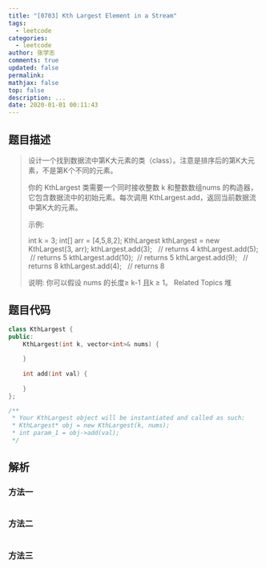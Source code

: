 ```yaml
---
title: "[0703] Kth Largest Element in a Stream"
tags:
  - leetcode
categories:
  - leetcode
author: 张学志
comments: true
updated: false
permalink:
mathjax: false
top: false
description: ...
date: 2020-01-01 00:11:43
---
```


## 题目描述

> 设计一个找到数据流中第K大元素的类（class）。注意是排序后的第K大元素，不是第K个不同的元素。 
> 
> 你的 KthLargest 类需要一个同时接收整数 k 和整数数组nums 的构造器，它包含数据流中的初始元素。每次调用 KthLargest.add，返回当前数据流中第K大的元素。 
> 
> 示例: 
> 
> 
> int k = 3;
> int[] arr = [4,5,8,2];
> KthLargest kthLargest = new KthLargest(3, arr);
> kthLargest.add(3);   // returns 4
> kthLargest.add(5);   // returns 5
> kthLargest.add(10);  // returns 5
> kthLargest.add(9);   // returns 8
> kthLargest.add(4);   // returns 8
> 
> 
> 说明: 
> 你可以假设 nums 的长度≥ k-1 且k ≥ 1。 
> Related Topics 堆

## 题目代码

```cpp
class KthLargest {
public:
    KthLargest(int k, vector<int>& nums) {
        
    }
    
    int add(int val) {
        
    }
};

/**
 * Your KthLargest object will be instantiated and called as such:
 * KthLargest* obj = new KthLargest(k, nums);
 * int param_1 = obj->add(val);
 */
```

## 解析

### 方法一

```cpp

```

### 方法二

```cpp

```

### 方法三

```cpp

```

